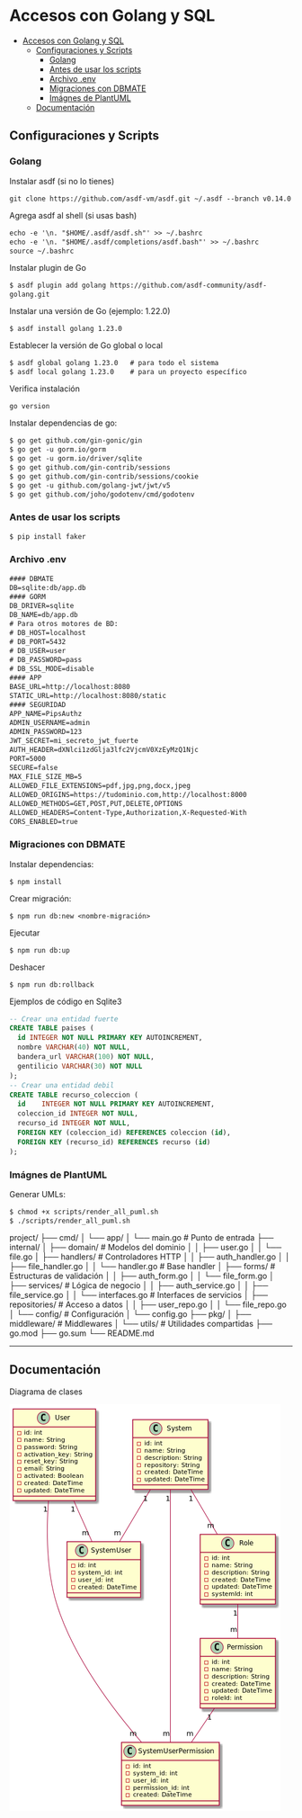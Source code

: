 # Accesos con Golang y SQL

- [Accesos con Golang y SQL](#accesos-con-golang-y-sql)
  - [Configuraciones y Scripts](#configuraciones-y-scripts)
    - [Golang](#golang)
    - [Antes de usar los scripts](#antes-de-usar-los-scripts)
    - [Archivo .env](#archivo-env)
    - [Migraciones con DBMATE](#migraciones-con-dbmate)
    - [Imágnes de PlantUML](#imágnes-de-plantuml)
  - [Documentación](#documentación)

## Configuraciones y Scripts

### Golang

Instalar asdf (si no lo tienes)
    
    git clone https://github.com/asdf-vm/asdf.git ~/.asdf --branch v0.14.0

Agrega asdf al shell (si usas bash)

    echo -e '\n. "$HOME/.asdf/asdf.sh"' >> ~/.bashrc
    echo -e '\n. "$HOME/.asdf/completions/asdf.bash"' >> ~/.bashrc
    source ~/.bashrc

Instalar plugin de Go

    $ asdf plugin add golang https://github.com/asdf-community/asdf-golang.git

Instalar una versión de Go (ejemplo: 1.22.0)

    $ asdf install golang 1.23.0

Establecer la versión de Go global o local
  
    $ asdf global golang 1.23.0   # para todo el sistema
    $ asdf local golang 1.23.0    # para un proyecto específico

Verifica instalación
    
    go version

Instalar dependencias de go:
   
    $ go get github.com/gin-gonic/gin
    $ go get -u gorm.io/gorm
    $ go get -u gorm.io/driver/sqlite
    $ go get github.com/gin-contrib/sessions
    $ go get github.com/gin-contrib/sessions/cookie
    $ go get -u github.com/golang-jwt/jwt/v5
    $ go get github.com/joho/godotenv/cmd/godotenv

### Antes de usar los scripts

    $ pip install faker

### Archivo .env

    #### DBMATE
    DB=sqlite:db/app.db
    #### GORM
    DB_DRIVER=sqlite
    DB_NAME=db/app.db
    # Para otros motores de BD:
    # DB_HOST=localhost
    # DB_PORT=5432
    # DB_USER=user
    # DB_PASSWORD=pass
    # DB_SSL_MODE=disable
    #### APP
    BASE_URL=http://localhost:8080
    STATIC_URL=http://localhost:8080/static
    #### SEGURIDAD
    APP_NAME=PipsAuthz
    ADMIN_USERNAME=admin
    ADMIN_PASSWORD=123
    JWT_SECRET=mi_secreto_jwt_fuerte
    AUTH_HEADER=dXNlci1zdGlja3lfc2VjcmV0XzEyMzQ1Njc
    PORT=5000
    SECURE=false
    MAX_FILE_SIZE_MB=5
    ALLOWED_FILE_EXTENSIONS=pdf,jpg,png,docx,jpeg
    ALLOWED_ORIGINS=https://tudominio.com,http://localhost:8000
    ALLOWED_METHODS=GET,POST,PUT,DELETE,OPTIONS
    ALLOWED_HEADERS=Content-Type,Authorization,X-Requested-With
    CORS_ENABLED=true
    
### Migraciones con DBMATE

Instalar dependencias:

    $ npm install

Crear migración:

    $ npm run db:new <nombre-migración>

Ejecutar

    $ npm run db:up

Deshacer

    $ npm run db:rollback

Ejemplos de código en Sqlite3

```sql
-- Crear una entidad fuerte
CREATE TABLE paises (
  id INTEGER NOT NULL PRIMARY KEY AUTOINCREMENT,
  nombre VARCHAR(40) NOT NULL,
  bandera_url VARCHAR(100) NOT NULL,
  gentilicio VARCHAR(30) NOT NULL
);
-- Crear una entidad debil
CREATE TABLE recurso_coleccion (
  id	INTEGER NOT NULL PRIMARY KEY AUTOINCREMENT,
  coleccion_id INTEGER NOT NULL,
  recurso_id INTEGER NOT NULL,
  FOREIGN KEY (coleccion_id) REFERENCES coleccion (id),
  FOREIGN KEY (recurso_id) REFERENCES recurso (id)
);
```

### Imágnes de PlantUML

Generar UMLs:

    $ chmod +x scripts/render_all_puml.sh
    $ ./scripts/render_all_puml.sh


project/
├── cmd/
│   └── app/
│       └── main.go          # Punto de entrada
├── internal/
│   ├── domain/              # Modelos del dominio
│   │   ├── user.go
│   │   └── file.go
│   ├── handlers/            # Controladores HTTP
│   │   ├── auth_handler.go
│   │   ├── file_handler.go
│   │   └── handler.go       # Base handler
│   ├── forms/               # Estructuras de validación
│   │   ├── auth_form.go
│   │   └── file_form.go
│   ├── services/            # Lógica de negocio
│   │   ├── auth_service.go
│   │   ├── file_service.go
│   │   └── interfaces.go    # Interfaces de servicios
│   ├── repositories/        # Acceso a datos
│   │   ├── user_repo.go
│   │   └── file_repo.go
│   └── config/              # Configuración
│       └── config.go
├── pkg/
│   ├── middleware/          # Middlewares
│   └── utils/               # Utilidades compartidas
├── go.mod
├── go.sum
└── README.md

---

## Documentación

Diagrama de clases

![Diagrama UML](./docs/pics/class_diagram.png)